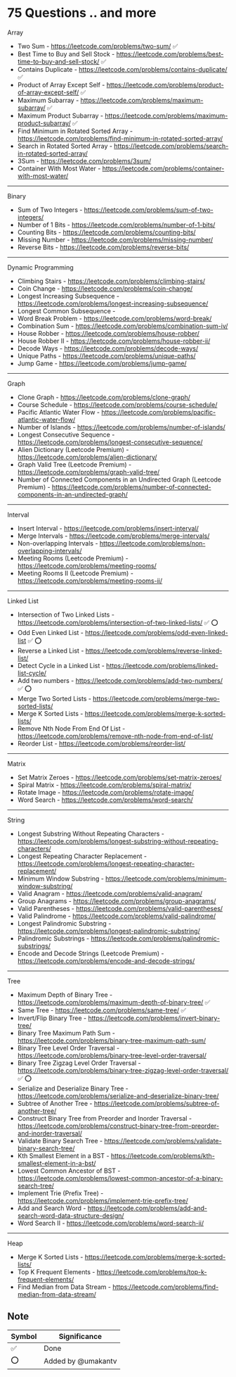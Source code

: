 # 75 Questions .. and more

Array

- Two Sum - https://leetcode.com/problems/two-sum/ ✅
- Best Time to Buy and Sell Stock - https://leetcode.com/problems/best-time-to-buy-and-sell-stock/ ✅
- Contains Duplicate - https://leetcode.com/problems/contains-duplicate/ ✅
- Product of Array Except Self - https://leetcode.com/problems/product-of-array-except-self/ ✅
- Maximum Subarray - https://leetcode.com/problems/maximum-subarray/ ✅
- Maximum Product Subarray - https://leetcode.com/problems/maximum-product-subarray/ ✅
- Find Minimum in Rotated Sorted Array - https://leetcode.com/problems/find-minimum-in-rotated-sorted-array/
- Search in Rotated Sorted Array - https://leetcode.com/problems/search-in-rotated-sorted-array/
- 3Sum - https://leetcode.com/problems/3sum/
- Container With Most Water - https://leetcode.com/problems/container-with-most-water/

---

Binary

- Sum of Two Integers - https://leetcode.com/problems/sum-of-two-integers/
- Number of 1 Bits - https://leetcode.com/problems/number-of-1-bits/
- Counting Bits - https://leetcode.com/problems/counting-bits/
- Missing Number - https://leetcode.com/problems/missing-number/
- Reverse Bits - https://leetcode.com/problems/reverse-bits/

---

Dynamic Programming

- Climbing Stairs - https://leetcode.com/problems/climbing-stairs/
- Coin Change - https://leetcode.com/problems/coin-change/
- Longest Increasing Subsequence - https://leetcode.com/problems/longest-increasing-subsequence/
- Longest Common Subsequence -
- Word Break Problem - https://leetcode.com/problems/word-break/
- Combination Sum - https://leetcode.com/problems/combination-sum-iv/
- House Robber - https://leetcode.com/problems/house-robber/
- House Robber II - https://leetcode.com/problems/house-robber-ii/
- Decode Ways - https://leetcode.com/problems/decode-ways/
- Unique Paths - https://leetcode.com/problems/unique-paths/
- Jump Game - https://leetcode.com/problems/jump-game/

---

Graph

- Clone Graph - https://leetcode.com/problems/clone-graph/
- Course Schedule - https://leetcode.com/problems/course-schedule/
- Pacific Atlantic Water Flow - https://leetcode.com/problems/pacific-atlantic-water-flow/
- Number of Islands - https://leetcode.com/problems/number-of-islands/
- Longest Consecutive Sequence - https://leetcode.com/problems/longest-consecutive-sequence/
- Alien Dictionary (Leetcode Premium) - https://leetcode.com/problems/alien-dictionary/
- Graph Valid Tree (Leetcode Premium) - https://leetcode.com/problems/graph-valid-tree/
- Number of Connected Components in an Undirected Graph (Leetcode Premium) - https://leetcode.com/problems/number-of-connected-components-in-an-undirected-graph/

---

Interval

- Insert Interval - https://leetcode.com/problems/insert-interval/
- Merge Intervals - https://leetcode.com/problems/merge-intervals/
- Non-overlapping Intervals - https://leetcode.com/problems/non-overlapping-intervals/
- Meeting Rooms (Leetcode Premium) - https://leetcode.com/problems/meeting-rooms/
- Meeting Rooms II (Leetcode Premium) - https://leetcode.com/problems/meeting-rooms-ii/

---

Linked List
- Intersection of Two Linked Lists - https://leetcode.com/problems/intersection-of-two-linked-lists/ ✅ ⭕️
- Odd Even Linked List - https://leetcode.com/problems/odd-even-linked-list ✅ ⭕️
- Reverse a Linked List - https://leetcode.com/problems/reverse-linked-list/
- Detect Cycle in a Linked List - https://leetcode.com/problems/linked-list-cycle/
- Add two numbers - https://leetcode.com/problems/add-two-numbers/  ✅ ⭕️
- Merge Two Sorted Lists - https://leetcode.com/problems/merge-two-sorted-lists/
- Merge K Sorted Lists - https://leetcode.com/problems/merge-k-sorted-lists/
- Remove Nth Node From End Of List - https://leetcode.com/problems/remove-nth-node-from-end-of-list/
- Reorder List - https://leetcode.com/problems/reorder-list/

---

Matrix

- Set Matrix Zeroes - https://leetcode.com/problems/set-matrix-zeroes/
- Spiral Matrix - https://leetcode.com/problems/spiral-matrix/
- Rotate Image - https://leetcode.com/problems/rotate-image/
- Word Search - https://leetcode.com/problems/word-search/

---

String

- Longest Substring Without Repeating Characters - https://leetcode.com/problems/longest-substring-without-repeating-characters/
- Longest Repeating Character Replacement - https://leetcode.com/problems/longest-repeating-character-replacement/
- Minimum Window Substring - https://leetcode.com/problems/minimum-window-substring/
- Valid Anagram - https://leetcode.com/problems/valid-anagram/
- Group Anagrams - https://leetcode.com/problems/group-anagrams/
- Valid Parentheses - https://leetcode.com/problems/valid-parentheses/
- Valid Palindrome - https://leetcode.com/problems/valid-palindrome/
- Longest Palindromic Substring - https://leetcode.com/problems/longest-palindromic-substring/
- Palindromic Substrings - https://leetcode.com/problems/palindromic-substrings/
- Encode and Decode Strings (Leetcode Premium) - https://leetcode.com/problems/encode-and-decode-strings/

---

Tree

- Maximum Depth of Binary Tree - https://leetcode.com/problems/maximum-depth-of-binary-tree/ ✅
- Same Tree - https://leetcode.com/problems/same-tree/ ✅
- Invert/Flip Binary Tree - https://leetcode.com/problems/invert-binary-tree/
- Binary Tree Maximum Path Sum - https://leetcode.com/problems/binary-tree-maximum-path-sum/
- Binary Tree Level Order Traversal - https://leetcode.com/problems/binary-tree-level-order-traversal/
- Binary Tree Zigzag Level Order Traversal - https://leetcode.com/problems/binary-tree-zigzag-level-order-traversal/ ✅ ⭕️
- Serialize and Deserialize Binary Tree - https://leetcode.com/problems/serialize-and-deserialize-binary-tree/
- Subtree of Another Tree - https://leetcode.com/problems/subtree-of-another-tree/
- Construct Binary Tree from Preorder and Inorder Traversal - https://leetcode.com/problems/construct-binary-tree-from-preorder-and-inorder-traversal/
- Validate Binary Search Tree - https://leetcode.com/problems/validate-binary-search-tree/
- Kth Smallest Element in a BST - https://leetcode.com/problems/kth-smallest-element-in-a-bst/
- Lowest Common Ancestor of BST - https://leetcode.com/problems/lowest-common-ancestor-of-a-binary-search-tree/
- Implement Trie (Prefix Tree) - https://leetcode.com/problems/implement-trie-prefix-tree/
- Add and Search Word - https://leetcode.com/problems/add-and-search-word-data-structure-design/
- Word Search II - https://leetcode.com/problems/word-search-ii/

---

Heap

- Merge K Sorted Lists - https://leetcode.com/problems/merge-k-sorted-lists/
- Top K Frequent Elements - https://leetcode.com/problems/top-k-frequent-elements/
- Find Median from Data Stream - https://leetcode.com/problems/find-median-from-data-stream/


## Note 
| Symbol | Significance |
|-|-|
| ✅ | Done |
| ⭕️ | Added by @umakantv |